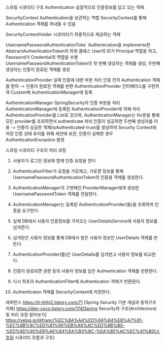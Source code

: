 스프링 시큐리티 구조
Authentication
실질적으로 인증정보를 담고 있는 객체

SecurityContext
Authentication을 보관하는 역할
SecurityContext를 통해 Authentication 객체를 꺼내올 수 있음

SecurityContextHolder
시큐리티가 최종적으로 제공하는 객체

UsernamePasswordAuthenticationToke`
Authentication을 implements한 AbstractAuthenticationToken의 하위 클래스
User의 ID가 Principal 역할을 하고, Password가 Credential의 역할을 수행
UsernamePasswordAuthenticationToken의 첫 번째 생성자는 객체를 생성, 두번째 생성자는 인증이 완료된 객체를 생성

AuthenticationProvider
실제 인증에 대한 부분 처리
인증 전의 Authentication 객체를 받아 -> 인증이 완료된 객체를 반환
AuthenticationProvider 인터페이스를 구현하여 Custom해 AuthenticationManager에 등록

AuthenticationManager
SpringSecurity의 인증 부분을 처리
AuthenticationManager에 등록된 AuthenticationProvider에 의해 처리
AuthenticationProvider를 List로 갖으며, AuthenticationManager는 for문을 통해 모든 provider를 조회하면서 authenticate 처리
인증이 성공하면 두번째 생성자를 이용 -> 인증이 성공한 객체(isAuthenticated-true)를 생성하여 Security Context에 저장
인증 상태 유지를 위해 세션에 보관, 인증이 실패한 경우 AuthenticationException 발생


스프링 시큐리티 구조의 처리 과정

1. 사용자가 로그인 정보와 함께 인증 요청을 한다
2. AuthenticationFilter가 요청을 가로채고, 가로챈 정보를 통해 UsernamePasswordAuthenticationToken의 인증용 객체를 생성한다.

3. AuthenticationManager의 구현체인 ProviderManager에게 생성한 UsernamePasswordToken 객체를 전달한다.
4. AuthenticationManager는 등록된 AuthenticationProvider(들)을 조회하여 인증을 요구한다.
5. 실제 DB에서 사용자 인증정보를 가져오는 UserDetailsService에 사용자 정보를 넘겨준다.
6. 넘겨받은 사용자 정보를 통해 DB에서 찾은 사용자 정보인 UserDetails 객체를 만든다.
7. AuthenticationProvider(들)은 UserDetails를 넘겨받고 사용자 정보를 비교한다.
8. 인증이 완료되면 권한 등의 사용자 정보를 담은 Authentication 객체를 반환한다.
9. 다시 최초의 AuthenticationFilter에 Authentication 객체가 반환된다.
10. Authenticaton 객체를 SecurityContext에 저장한다.


레퍼런스
https://it-hhhj2.tistory.com/71 [Spring Security 기본 개념과 동작구조 이해]
https://dev-coco.tistory.com/174[Spring Security의 구조(Architecture) 및 처리 과정 알아보기]
https://velog.io/@franc/%EC%8A%A4%ED%94%84%EB%A7%81-%EC%8B%9C%ED%81%90%EB%A6%AC%ED%8B%B0-%ED%9D%90%EB%A6%84%EA%B3%BC-%EA%B5%AC%EC%A1%B0[스프링 시큐리티 흐름과 구조]